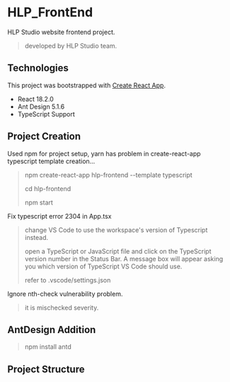 # HLP_FrontEnd

HLP Studio website frontend project.

> developed by HLP Studio team.

## Technologies

This project was bootstrapped with [Create React App](https://github.com/facebook/create-react-app).

- React 18.2.0
- Ant Design 5.1.6
- TypeScript Support

## Project Creation

Used npm for project setup, yarn has problem in create-react-app typescript template creation...

> npm create-react-app hlp-frontend --template typescript
>
> cd hlp-frontend
>
> npm start

Fix typescript error 2304 in App.tsx

> change VS Code to use the workspace's version of Typescript instead.
>
> open a TypeScript or JavaScript file and click on the TypeScript version number in the Status Bar. A message box will appear asking you which version of TypeScript VS Code should use.
>
> refer to .vscode/settings.json

Ignore nth-check vulnerability problem.

> it is mischecked severity.

## AntDesign Addition

> npm install antd


## Project Structure
